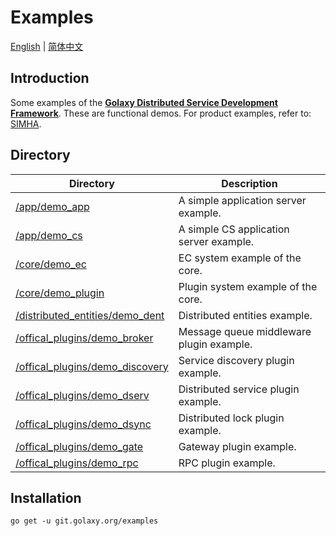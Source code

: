 # Examples
[English](./README.md) | [简体中文](./README.zh_CN.md)

## Introduction
Some examples of the [**Golaxy Distributed Service Development Framework**](https://github.com/pangdogs/framework). These are functional demos. For product examples, refer to: [SIMHA](https://github.com/pangdogs/simha).

## Directory
| Directory | Description |
| --------- | ----------- |
| [/app/demo_app](https://github.com/pangdogs/examples/tree/main/app/demo_app) | A simple application server example. |
| [/app/demo_cs](https://github.com/pangdogs/examples/tree/main/app/demo_cs) | A simple CS application server example. |
| [/core/demo_ec](https://github.com/pangdogs/examples/tree/main/core/demo_ec) | EC system example of the core. |
| [/core/demo_plugin](https://github.com/pangdogs/examples/tree/main/core/demo_plugin) | Plugin system example of the core. |
| [/distributed_entities/demo_dent](https://github.com/pangdogs/examples/tree/main/distributed_entities/demo_dent) | Distributed entities example. |
| [/offical_plugins/demo_broker](https://github.com/pangdogs/examples/tree/main/offical_plugins/demo_broker) | Message queue middleware plugin example. |
| [/offical_plugins/demo_discovery](https://github.com/pangdogs/examples/tree/main/offical_plugins/demo_discovery) | Service discovery plugin example. |
| [/offical_plugins/demo_dserv](https://github.com/pangdogs/examples/tree/main/offical_plugins/demo_dserv) | Distributed service plugin example. |
| [/offical_plugins/demo_dsync](https://github.com/pangdogs/examples/tree/main/offical_plugins/demo_dsync) | Distributed lock plugin example. |
| [/offical_plugins/demo_gate](https://github.com/pangdogs/examples/tree/main/offical_plugins/demo_gate) | Gateway plugin example. |
| [/offical_plugins/demo_rpc](https://github.com/pangdogs/examples/tree/main/offical_plugins/demo_rpc) | RPC plugin example. |

## Installation
```
go get -u git.golaxy.org/examples
```
